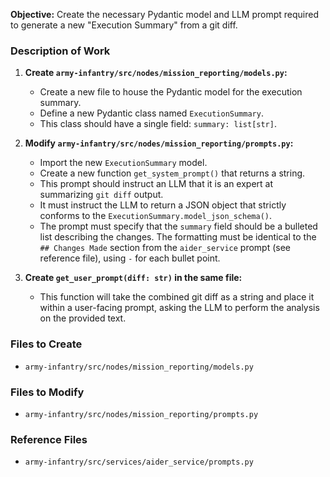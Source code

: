 **Objective:** Create the necessary Pydantic model and LLM prompt required to generate a new "Execution Summary" from a git diff.

### Description of Work

1.  **Create `army-infantry/src/nodes/mission_reporting/models.py`:**
    * Create a new file to house the Pydantic model for the execution summary.
    * Define a new Pydantic class named `ExecutionSummary`.
    * This class should have a single field: `summary: list[str]`.

2.  **Modify `army-infantry/src/nodes/mission_reporting/prompts.py`:**
    * Import the new `ExecutionSummary` model.
    * Create a new function `get_system_prompt()` that returns a string.
    * This prompt should instruct an LLM that it is an expert at summarizing `git diff` output.
    * It must instruct the LLM to return a JSON object that strictly conforms to the `ExecutionSummary.model_json_schema()`.
    * The prompt must specify that the `summary` field should be a bulleted list describing the changes. The formatting must be identical to the `## Changes Made` section from the `aider_service` prompt (see reference file), using ` - ` for each bullet point.

3.  **Create `get_user_prompt(diff: str)` in the same file:**
    * This function will take the combined git diff as a string and place it within a user-facing prompt, asking the LLM to perform the analysis on the provided text.

### Files to Create

* `army-infantry/src/nodes/mission_reporting/models.py`

### Files to Modify

* `army-infantry/src/nodes/mission_reporting/prompts.py`

### Reference Files

* `army-infantry/src/services/aider_service/prompts.py`

